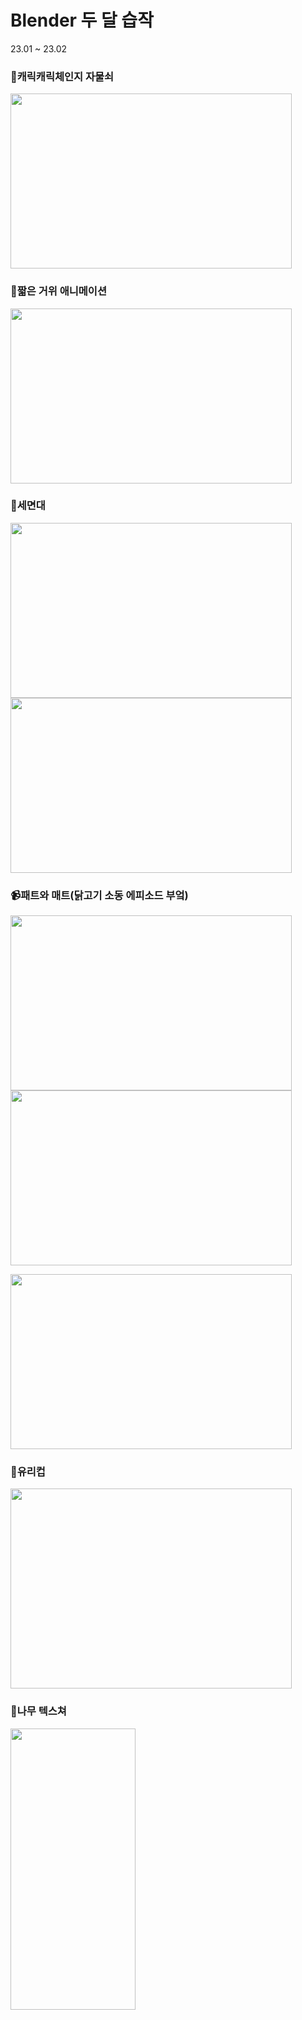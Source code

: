 # Blender 두 달 습작
23.01 ~ 23.02 

### :closed_lock_with_key:캐릭캐릭체인지 자물쇠
<img src = https://user-images.githubusercontent.com/65931605/222875149-9b125af8-5342-4dc3-ab8e-4d1bbb853b13.gif height=280 width=450>

### :chicken:짧은 거위 애니메이션
<img src = https://user-images.githubusercontent.com/65931605/222875148-b83a245e-a116-4f8d-a8ea-0524f7f957d9.gif height=280 width=450>

### :shower:세면대
<img src = https://user-images.githubusercontent.com/65931605/222875142-f9e72c48-2d3e-4dda-ae9a-c600c687efa1.png height=280 width=450> <img src = https://user-images.githubusercontent.com/65931605/222875144-cbdda910-302a-4475-8468-2b8c63534bcf.png height=280 width=450>

### :video_camera:패트와 매트(닭고기 소동 에피소드 부엌)
<img src = https://user-images.githubusercontent.com/65931605/222875259-13496922-fc55-4568-8899-433bccc6e504.png height=280 width=450> <img src = https://user-images.githubusercontent.com/65931605/222875258-75619076-d7b6-4a18-99d7-0aef1612a8e5.png height=280 width=450>

<img src = https://user-images.githubusercontent.com/65931605/222875256-6a5f9993-6b0a-407b-b907-9f86e26718dc.png height=280 width=450> 

### :tropical_drink:유리컵
<img src = https://user-images.githubusercontent.com/65931605/222875146-177eb09d-26a5-4e5e-ae4e-2c828a2600c7.png height=320 width=450>

### :deciduous_tree:나무 텍스쳐
<img src = https://user-images.githubusercontent.com/65931605/222875157-9ad12d1d-0f1b-426e-a46d-70ea2e8517ca.png height=450 width=200>
